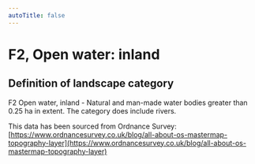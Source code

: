 ```yaml
---
autoTitle: false
---
```


# F2, Open water: inland
## Definition of landscape category

F2 Open water, inland - Natural and man-made water bodies greater than 0.25 ha in extent. The category does include rivers.

This data has been sourced from Ordnance Survey: [https://www.ordnancesurvey.co.uk/blog/all-about-os-mastermap-topography-layer](https://www.ordnancesurvey.co.uk/blog/all-about-os-mastermap-topography-layer)